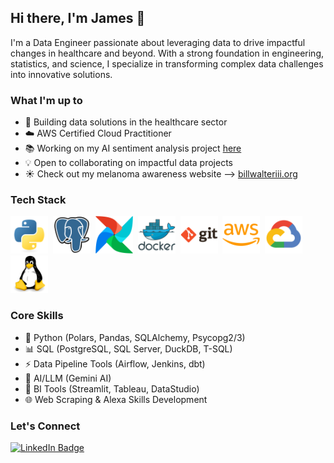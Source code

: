## Hi there, I'm James 👋

I'm a Data Engineer passionate about leveraging data to drive impactful changes in healthcare and beyond. With a strong foundation in engineering, statistics, and science, I specialize in transforming complex data challenges into innovative solutions.

### What I'm up to
- 🏥 Building data solutions in the healthcare sector
- ☁️ AWS Certified Cloud Practitioner
- 📚 Working on my AI sentiment analysis project [here](https://github.com/abcjamesjordan/Bitcoin-Sentiment-Analysis-Pipeline)
- 💡 Open to collaborating on impactful data projects
- ☀️ Check out my melanoma awareness website --> [billwalteriii.org](https://www.billwalteriii.org)

### Tech Stack
<div>
  <img src="https://github.com/devicons/devicon/blob/master/icons/python/python-original.svg" title="Python" alt="Python" width="60" height="60"/>&nbsp;
  <img src="https://github.com/devicons/devicon/blob/master/icons/postgresql/postgresql-original.svg" title="PostgreSQL" alt="PostgreSQL" width="60" height="60"/>&nbsp;
  <img src="https://github.com/devicons/devicon/blob/master/icons/apacheairflow/apacheairflow-original.svg" title="Airflow" alt="Airflow" width="60" height="60"/>&nbsp;
  <img src="https://github.com/devicons/devicon/blob/master/icons/docker/docker-original-wordmark.svg" title="Docker" alt="Docker" width="60" height="60"/>&nbsp;
  <img src="https://github.com/devicons/devicon/blob/master/icons/git/git-original-wordmark.svg" title="Git" alt="Git " width="60" height="60"/>&nbsp;
  <img src="https://github.com/devicons/devicon/blob/master/icons/amazonwebservices/amazonwebservices-plain-wordmark.svg" title="AWS" alt="AWS" width="60" height="60"/>&nbsp;
  <img src="https://github.com/devicons/devicon/blob/master/icons/googlecloud/googlecloud-original.svg" title="Google Cloud" alt="Google Cloud" width="60" height="60"/>&nbsp;
  <img src="https://github.com/devicons/devicon/blob/master/icons/linux/linux-original.svg" title="Linux" alt="Linux" width="60" height="60"/>&nbsp;
</div>

### Core Skills
- 🐍 Python (Polars, Pandas, SQLAlchemy, Psycopg2/3)
- 📊 SQL (PostgreSQL, SQL Server, DuckDB, T-SQL)
- ⚡ Data Pipeline Tools (Airflow, Jenkins, dbt)
- 🤖 AI/LLM (Gemini AI)
- 🎯 BI Tools (Streamlit, Tableau, DataStudio)
- 🌐 Web Scraping & Alexa Skills Development

### Let's Connect
<div id="badges">
  <a href="https://www.linkedin.com/in/abcjamesjordan/">
    <img src="https://img.shields.io/badge/LinkedIn-blue?style=for-the-badge&logo=linkedin&logoColor=white" alt="LinkedIn Badge"/>
  </a>
</div>
